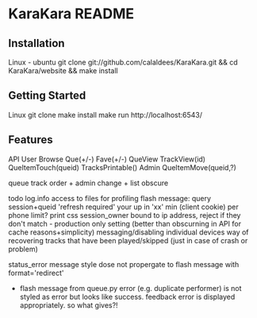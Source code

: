 KaraKara README
===============

Installation
------------

Linux - ubuntu
 git clone git://github.com/calaldees/KaraKara.git && cd KaraKara/website && make install


Getting Started
---------------

Linux
git clone <git repo>
make install
make run
http://localhost:6543/


Features
--------

API
  User
    Browse
    Que(+/-)
    Fave(+/-)
    QueView
    TrackView(id)
    QueItemTouch(queid)
    TracksPrintable()
  Admin
    QueItemMove(queid,?)

queue track order + admin change + list obscure

todo
log.info access to files for profiling
flash message:
  query session+queid 'refresh required'
  your up in 'xx' min (client cookie)
per phone limit?
print css
session_owner bound to ip address, reject if they don't match - production only setting (better than obscurning in API for cache reasons+simplicity)
messaging/disabling individual devices
way of recovering tracks that have been played/skipped (just in case of crash or problem)

status_error message style dose not propergate to flash message with format='redirect'
 - flash message from queue.py error (e.g. duplicate performer) is not styled as error but looks like success. feedback error is displayed appropriately. so what gives?!